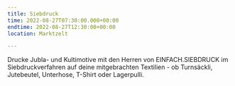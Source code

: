 ```yaml
---
title: Siebdruck
time: 2022-08-27T07:30:00.000+00:00
endtime: 2022-08-27T12:30:00+00:00
location: Marktzelt

---
```

Drucke Jubla- und Kultimotive mit den Herren von EINFACH.SIEBDRUCK im Siebdruckverfahren auf deine mitgebrachten Textilien - ob Turnsäckli, Jutebeutel, Unterhose, T-Shirt oder Lagerpulli.